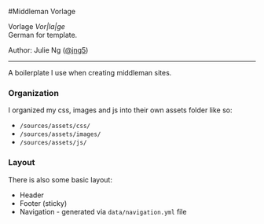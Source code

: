 #Middleman Vorlage

Vorlage *Vor|la|ge*    
German for template.

Author: Julie Ng ([@jng5](http://twitter.com/jng5))

---


A boilerplate I use when creating middleman sites.


### Organization

I organized my css, images and js into their own assets folder like so:

  * `/sources/assets/css/`
  * `/sources/assets/images/`
  * `/sources/assets/js/`

### Layout

There is also some basic layout:

  * Header
  * Footer (sticky)
  * Navigation - generated via `data/navigation.yml` file





